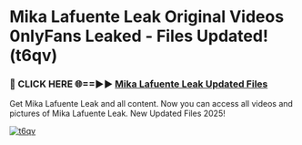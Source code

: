 # Mika Lafuente Leak Original Videos 0nlyFans Leaked - Files Updated! (t6qv)

<h3>🔴 CLICK HERE 🌐==►► <a href="https://tinyurl.com/4seja8ks" rel="nofollow">Mika Lafuente Leak Updated Files</a></h3>

Get Mika Lafuente Leak and all content. Now you can access all videos and pictures of Mika Lafuente Leak. New Updated Files 2025!

[![t6qv](https://i.imgur.com/EWjZXRe.gif)](https://tinyurl.com/4seja8ks)
